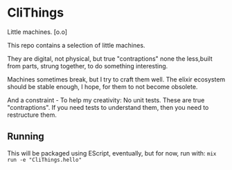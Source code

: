# CliThings

Little machines. [o.o]

This repo contains a selection of little machines.

They are digital, not physical, but true "contraptions" none the less,built from parts, strung together, to do something interesting.

Machines sometimes break, but I try to craft them well. The elixir ecosystem should be stable enough, I hope, for them to not become obsolete.

And a constraint - To help my creativity: No unit tests. These are true "contraptions". If you need tests to understand them, then you need to restructure them.

## Running

This will be packaged using EScript, eventually, but for now, run with: `mix run -e "CliThings.hello"`
